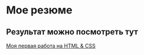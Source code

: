 # Мое резюме

## Результат можно посмотреть тут

[Моя первая работа на HTML & CSS](https://manna-161.github.io/css-cv/)
